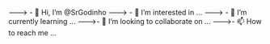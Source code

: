 ---> - 👋 Hi, I’m @SrGodinho
---> - 👀 I’m interested in ...
---> - 🌱 I’m currently learning ...
--->- 💞️ I’m looking to collaborate on ...
--->- 📫 How to reach me ...

<!---
SrGodinho/SrGodinho is a ✨ special ✨ repository because its `README.md` (this file) appears on your GitHub profile.
You can click the Preview link to take a look at your changes.
--->
